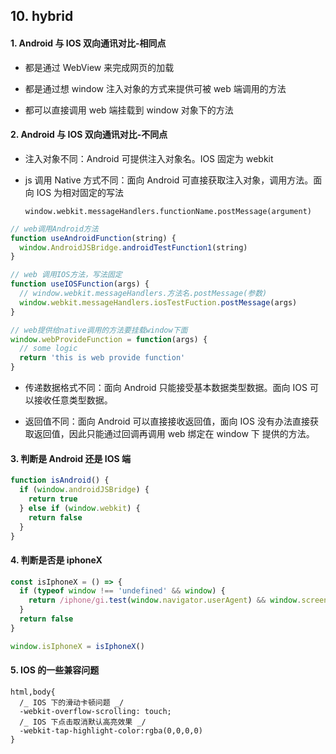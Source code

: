 ## 10. hybrid

#### 1. Android 与 IOS 双向通讯对比-相同点

- 都是通过 WebView 来完成网页的加载

* 都是通过想 window 注入对象的方式来提供可被 web 端调用的方法

* 都可以直接调用 web 端挂载到 window 对象下的方法

#### 2. Android 与 IOS 双向通讯对比-不同点

- 注入对象不同：Android 可提供注入对象名。IOS 固定为 webkit

* js 调用 Native 方式不同：面向 Android 可直接获取注入对象，调用方法。面向 IOS 为相对固定的写法

  `window.webkit.messageHandlers.functionName.postMessage(argument)`

```js
// web调用Android方法
function useAndroidFunction(string) {
  window.AndroidJSBridge.androidTestFunction1(string)
}

// web 调用IOS方法，写法固定
function useIOSFunction(args) {
  // window.webkit.messageHandlers.方法名.postMessage(参数)
  window.webkit.messageHandlers.iosTestFuction.postMessage(args)
}

// web提供给native调用的方法要挂载window下面
window.webProvideFunction = function(args) {
  // some logic
  return 'this is web provide function'
}
```

- 传递数据格式不同：面向 Android 只能接受基本数据类型数据。面向 IOS 可以接收任意类型数据。

* 返回值不同：面向 Android 可以直接接收返回值，面向 IOS 没有办法直接获取返回值，因此只能通过回调再调用 web 绑定在 window 下 提供的方法。

#### 3. 判断是 Android 还是 IOS 端

```js
function isAndroid() {
  if (window.androidJSBridge) {
    return true
  } else if (window.webkit) {
    return false
  }
}
```

#### 4. 判断是否是 iphoneX

```js
const isIphoneX = () => {
  if (typeof window !== 'undefined' && window) {
    return /iphone/gi.test(window.navigator.userAgent) && window.screen.height >= 812
  }
  return false
}

window.isIphoneX = isIphoneX()
```

#### 5. IOS 的一些兼容问题

```
html,body{
  /_ IOS 下的滑动卡顿问题 _/
  -webkit-overflow-scrolling: touch;
  /_ IOS 下点击取消默认高亮效果 _/
  -webkit-tap-highlight-color:rgba(0,0,0,0)
}
```
